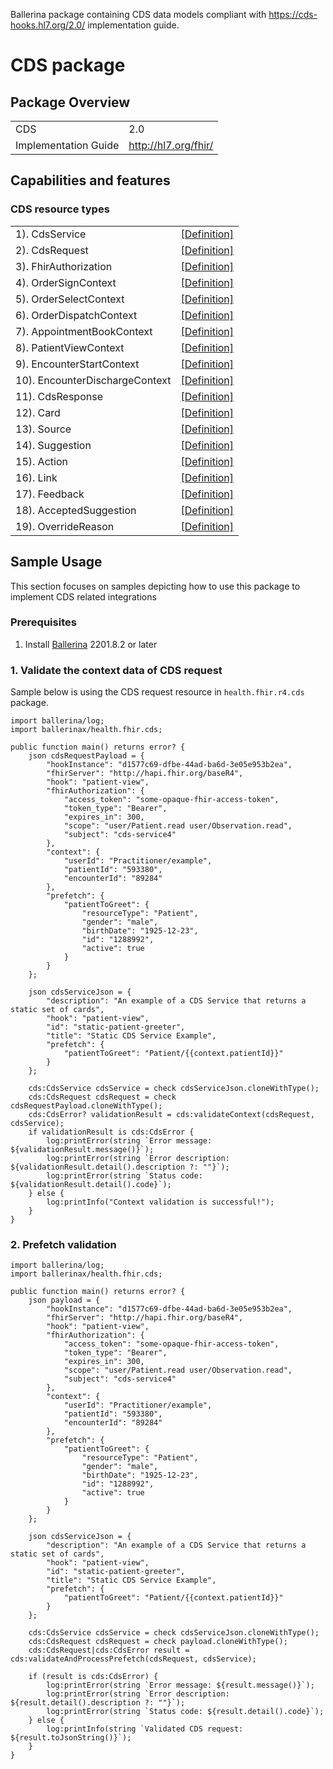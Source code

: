 Ballerina package containing CDS data models
compliant with https://cds-hooks.hl7.org/2.0/ implementation guide.

# CDS package

## Package Overview

|                      |                        |
|----------------------|------------------------|
| CDS                  | 2.0                    |
| Implementation Guide | http://hl7.org/fhir/   |

## Capabilities and features

### CDS resource types

|                  |                                             |
|------------------|---------------------------------------------|
| 1). CdsService | [[Definition]][s1] |
| 2). CdsRequest | [[Definition]][s2] |
| 3). FhirAuthorization | [[Definition]][s3] |
| 4). OrderSignContext | [[Definition]][s4] |
| 5). OrderSelectContext | [[Definition]][s5] |
| 6). OrderDispatchContext | [[Definition]][s6] |
| 7). AppointmentBookContext | [[Definition]][s7] |
| 8). PatientViewContext | [[Definition]][s8] |
| 9). EncounterStartContext | [[Definition]][s9] |
| 10). EncounterDischargeContext | [[Definition]][s10] |
| 11). CdsResponse | [[Definition]][s11] |
| 12). Card | [[Definition]][s12] |
| 13). Source | [[Definition]][s13] |
| 14). Suggestion | [[Definition]][s14] |
| 15). Action | [[Definition]][s15] |
| 16). Link | [[Definition]][s16] |
| 17). Feedback | [[Definition]][s17] |
| 18). AcceptedSuggestion | [[Definition]][s18] |
| 19). OverrideReason | [[Definition]][s19] |

[s1]: https://cds-hooks.hl7.org/2.0/#response
[s2]: https://cds-hooks.hl7.org/2.0/#http-request_1
[s3]: https://cds-hooks.hl7.org/2.0/#passing-the-access-token-to-the-cds-service
[s4]: https://cds-hooks.hl7.org/hooks/order-sign/STU1/order-sign/
[s5]: https://cds-hooks.hl7.org/hooks/order-select/STU1/order-select/
[s6]: https://cds-hooks.hl7.org/hooks/order-dispatch/STU1/order-dispatch/
[s7]: https://cds-hooks.hl7.org/hooks/appointment-book/STU1/appointment-book/
[s8]: https://cds-hooks.hl7.org/hooks/patient-view/STU1/patient-view/
[s9]: https://cds-hooks.hl7.org/hooks/encounter-start/STU1/encounter-start/
[s10]: https://cds-hooks.hl7.org/hooks/encounter-discharge/STU1/encounter-discharge/
[s11]: https://cds-hooks.hl7.org/2.0/#http-response
[s12]: https://cds-hooks.hl7.org/2.0/#card-attributes
[s13]: https://cds-hooks.hl7.org/2.0/#sources
[s14]: https://cds-hooks.hl7.org/2.0/#suggestion
[s15]: https://cds-hooks.hl7.org/2.0/#action
[s16]: https://cds-hooks.hl7.org/2.0/#link
[s17]: https://cds-hooks.hl7.org/2.0/#feedback
[s18]: https://cds-hooks.hl7.org/2.0/#suggestion-accepted
[s19]: https://cds-hooks.hl7.org/2.0/#overridereason

## Sample Usage

This section focuses on samples depicting how to use this package to implement CDS related integrations

### Prerequisites

1. Install [Ballerina](https://ballerina.io/downloads/) 2201.8.2 or later

### 1. Validate the context data of CDS request

Sample below is using the CDS request resource in `health.fhir.r4.cds` package.

```ballerina
import ballerina/log;
import ballerinax/health.fhir.cds;

public function main() returns error? {
    json cdsRequestPayload = {
        "hookInstance": "d1577c69-dfbe-44ad-ba6d-3e05e953b2ea",
        "fhirServer": "http://hapi.fhir.org/baseR4",
        "hook": "patient-view",
        "fhirAuthorization": {
            "access_token": "some-opaque-fhir-access-token",
            "token_type": "Bearer",
            "expires_in": 300,
            "scope": "user/Patient.read user/Observation.read",
            "subject": "cds-service4"
        },
        "context": {
            "userId": "Practitioner/example",
            "patientId": "593380",
            "encounterId": "89284"
        },
        "prefetch": {
            "patientToGreet": {
                "resourceType": "Patient",
                "gender": "male",
                "birthDate": "1925-12-23",
                "id": "1288992",
                "active": true
            }
        }
    };

    json cdsServiceJson = {
        "description": "An example of a CDS Service that returns a static set of cards",
        "hook": "patient-view",
        "id": "static-patient-greeter",
        "title": "Static CDS Service Example",
        "prefetch": {
            "patientToGreet": "Patient/{{context.patientId}}"
        }
    };

    cds:CdsService cdsService = check cdsServiceJson.cloneWithType();
    cds:CdsRequest cdsRequest = check cdsRequestPayload.cloneWithType();
    cds:CdsError? validationResult = cds:validateContext(cdsRequest, cdsService);
    if validationResult is cds:CdsError {
        log:printError(string `Error message: ${validationResult.message()}`);
        log:printError(string `Error description: ${validationResult.detail().description ?: ""}`);
        log:printError(string `Status code: ${validationResult.detail().code}`);
    } else {
        log:printInfo("Context validation is successful!");
    }
}
```

### 2. Prefetch validation

```ballerina
import ballerina/log;
import ballerinax/health.fhir.cds;

public function main() returns error? {
    json payload = {
        "hookInstance": "d1577c69-dfbe-44ad-ba6d-3e05e953b2ea",
        "fhirServer": "http://hapi.fhir.org/baseR4",
        "hook": "patient-view",
        "fhirAuthorization": {
            "access_token": "some-opaque-fhir-access-token",
            "token_type": "Bearer",
            "expires_in": 300,
            "scope": "user/Patient.read user/Observation.read",
            "subject": "cds-service4"
        },
        "context": {
            "userId": "Practitioner/example",
            "patientId": "593380",
            "encounterId": "89284"
        },
        "prefetch": {
            "patientToGreet": {
                "resourceType": "Patient",
                "gender": "male",
                "birthDate": "1925-12-23",
                "id": "1288992",
                "active": true
            }
        }
    };

    json cdsServiceJson = {
        "description": "An example of a CDS Service that returns a static set of cards",
        "hook": "patient-view",
        "id": "static-patient-greeter",
        "title": "Static CDS Service Example",
        "prefetch": {
            "patientToGreet": "Patient/{{context.patientId}}"
        }
    };

    cds:CdsService cdsService = check cdsServiceJson.cloneWithType();
    cds:CdsRequest cdsRequest = check payload.cloneWithType();
    cds:CdsRequest|cds:CdsError result = cds:validateAndProcessPrefetch(cdsRequest, cdsService);

    if (result is cds:CdsError) {
        log:printError(string `Error message: ${result.message()}`);
        log:printError(string `Error description: ${result.detail().description ?: ""}`);
        log:printError(string `Status code: ${result.detail().code}`);
    } else {
        log:printInfo(string `Validated CDS request: ${result.toJsonString()}`);
    }
}
```
